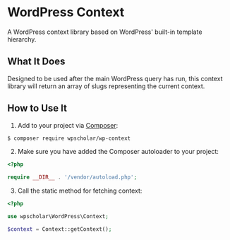 # WordPress Context
A WordPress context library based on WordPress' built-in template hierarchy.

## What It Does
Designed to be used after the main WordPress query has run, this context library will return an array of slugs representing the current context.

## How to Use It

1. Add to your project via [Composer](https://getcomposer.org/):

```bash
$ composer require wpscholar/wp-context
```

2. Make sure you have added the Composer autoloader to your project:

```php
<?php 

require __DIR__ . '/vendor/autoload.php';
```

3. Call the static method for fetching context:

```php
<?php

use wpscholar\WordPress\Context;

$context = Context::getContext();
```
